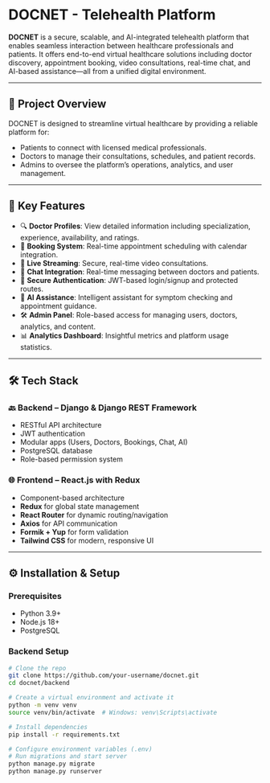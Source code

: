 # DOCNET - Telehealth Platform

**DOCNET** is a secure, scalable, and AI-integrated telehealth platform that enables seamless interaction between healthcare professionals and patients. It offers end-to-end virtual healthcare solutions including doctor discovery, appointment booking, video consultations, real-time chat, and AI-based assistance—all from a unified digital environment.

---

## 🧩 Project Overview

DOCNET is designed to streamline virtual healthcare by providing a reliable platform for:

- Patients to connect with licensed medical professionals.
- Doctors to manage their consultations, schedules, and patient records.
- Admins to oversee the platform’s operations, analytics, and user management.

---

## 🌟 Key Features

- 🔍 **Doctor Profiles**: View detailed information including specialization, experience, availability, and ratings.
- 📅 **Booking System**: Real-time appointment scheduling with calendar integration.
- 🎥 **Live Streaming**: Secure, real-time video consultations.
- 💬 **Chat Integration**: Real-time messaging between doctors and patients.
- 🔐 **Secure Authentication**: JWT-based login/signup and protected routes.
- 🧠 **AI Assistance**: Intelligent assistant for symptom checking and appointment guidance.
- 🛠 **Admin Panel**: Role-based access for managing users, doctors, analytics, and content.
- 📊 **Analytics Dashboard**: Insightful metrics and platform usage statistics.

---

## 🛠 Tech Stack

### 🔙 Backend – **Django & Django REST Framework**

- RESTful API architecture
- JWT authentication
- Modular apps (Users, Doctors, Bookings, Chat, AI)
- PostgreSQL database
- Role-based permission system

### 🌐 Frontend – **React.js with Redux**

- Component-based architecture
- **Redux** for global state management
- **React Router** for dynamic routing/navigation
- **Axios** for API communication
- **Formik + Yup** for form validation
- **Tailwind CSS** for modern, responsive UI

---

## ⚙️ Installation & Setup

### Prerequisites

- Python 3.9+
- Node.js 18+
- PostgreSQL

### Backend Setup

```bash
# Clone the repo
git clone https://github.com/your-username/docnet.git
cd docnet/backend

# Create a virtual environment and activate it
python -m venv venv
source venv/bin/activate  # Windows: venv\Scripts\activate

# Install dependencies
pip install -r requirements.txt

# Configure environment variables (.env)
# Run migrations and start server
python manage.py migrate
python manage.py runserver
